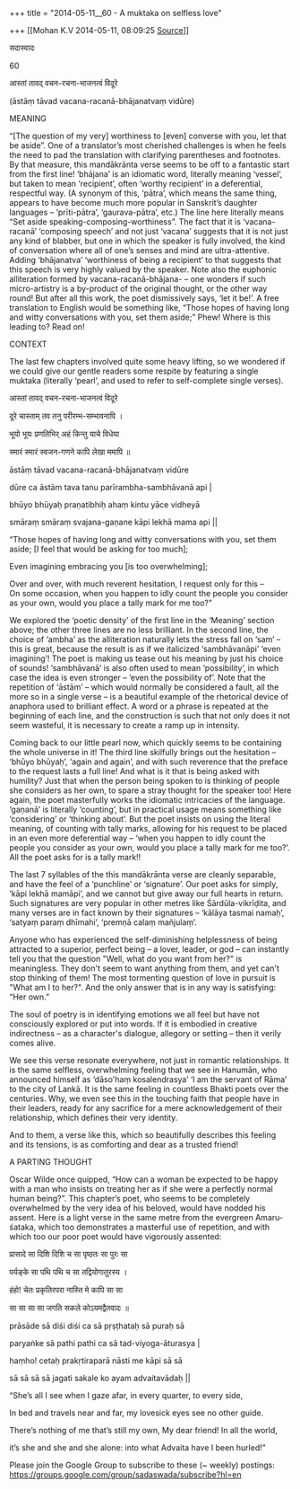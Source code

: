 +++
title = "2014-05-11__60 - A muktaka on selfless love"

+++
[[Mohan K.V	2014-05-11, 08:09:25 [Source](https://groups.google.com/g/sadaswada/c/eLy0iAdtCk8)]]



सदास्वादः

60

  

आस्तां तावद् वचन-रचना-भाजनत्वं विदूरे

(āstāṃ tāvad vacana-racanā-bhājanatvaṃ vidūre)

  

MEANING

  

“\[The question of my very\] worthiness to \[even\] converse with you, let that be aside”. One of a translator’s most cherished challenges is when he feels the need to pad the translation with clarifying parentheses and footnotes. By that measure, this mandākrānta verse seems to be off to a fantastic start from the first line! ‘bhājana’ is an idiomatic word, literally meaning ‘vessel’, but taken to mean ‘recipient’, often ‘worthy recipient’ in a deferential, respectful way. (A synonym of this, ‘pātra’, which means the same thing, appears to have become much more popular in Sanskrit’s daughter languages – ‘prīti-pātra’, ‘gaurava-pātra’, etc.) The line here literally means “Set aside speaking-composing-worthiness”. The fact that it is ‘vacana-racanā’ ‘composing speech’ and not just ‘vacana’ suggests that it is not just any kind of blabber, but one in which the speaker is fully involved, the kind of conversation where all of one’s senses and mind are ultra-attentive. Adding ‘bhājanatva’ ‘worthiness of being a recipient’ to that suggests that this speech is very highly valued by the speaker. Note also the euphonic alliteration formed by vacana-racanā-bhājana- – one wonders if such micro-artistry is a by-product of the original thought, or the other way round! But after all this work, the poet dismissively says, ‘let it be!’. A free translation to English would be something like, “Those hopes of having long and witty conversations with you, set them aside;” Phew! Where is this leading to? Read on!

  

CONTEXT

  

The last few chapters involved quite some heavy lifting, so we wondered if we could give our gentle readers some respite by featuring a single muktaka (literally ‘pearl’, and used to refer to self-complete single verses).

  

आस्तां तावद् वचन-रचना-भाजनत्वं विदूरे

दूरे चास्ताम् तव तनु परीरम्भ-सम्भावनापि ।

भूयो भूयः प्रणतिभिर् अहं किन्तु याचे विधेया

स्मारं स्मारं स्वजन-गणने कापि लेखा ममापि ॥

āstāṃ tāvad vacana-racanā-bhājanatvaṃ vidūre

dūre ca āstām tava tanu parīrambha-sambhāvanā api \|

bhūyo bhūyaḥ praṇatibhiḥ ahaṃ kintu yāce vidheyā

smāraṃ smāraṃ svajana-gaṇane kāpi lekhā mama api \|\|

  

“Those hopes of having long and witty conversations with you, set them aside; \[I feel that would be asking for too much\];

Even imagining embracing you \[is too overwhelming\];

Over and over, with much reverent hesitation, I request only for this –  
On some occasion, when you happen to idly count the people you consider as your own, would you place a tally mark for me too?"

  
We explored the ‘poetic density’ of the first line in the ‘Meaning’ section above; the other three lines are no less brilliant. In the second line, the choice of ‘ambha’ as the alliteration naturally lets the stress fall on ‘sam’ – this is great, because the result is as if we italicized ‘sambhāvanāpi’ ‘even imagining’! The poet is making us tease out his meaning by just his choice of sounds! ‘sambhāvanā’ is also often used to mean ‘possibility’, in which case the idea is even stronger – ‘even the possibility of’. Note that the repetition of ‘āstām’ – which would normally be considered a fault, all the more so in a single verse – is a beautiful example of the rhetorical device of anaphora used to brilliant effect. A word or a phrase is repeated at the beginning of each line, and the construction is such that not only does it not seem wasteful, it is necessary to create a ramp up in intensity.

  

Coming back to our little pearl now, which quickly seems to be containing the whole universe in it! The third line skilfully brings out the hesitation – ‘bhūyo bhūyaḥ’, ‘again and again’, and with such reverence that the preface to the request lasts a full line! And what is it that is being asked with humility? Just that when the person being spoken to is thinking of people she considers as her own, to spare a stray thought for the speaker too! Here again, the poet masterfully works the idiomatic intricacies of the language. ‘gaṇanā’ is literally ‘counting’, but in practical usage means something like ‘considering’ or ‘thinking about’. But the poet insists on using the literal meaning, of counting with tally marks, allowing for his request to be placed in an even more deferential way – ‘when you happen to idly count the people you consider as your own, would you place a tally mark for me too?’. All the poet asks for is a tally mark!!

  

The last 7 syllables of the this mandākrānta verse are cleanly separable, and have the feel of a ‘punchline’ or ‘signature’. Our poet asks for simply, ‘kāpi lekhā mamāpi’, and we cannot but give away our full hearts in return. Such signatures are very popular in other metres like Śārdūla-vikrīḍita, and many verses are in fact known by their signatures – ‘kālāya tasmai namaḥ’, ‘satyaṃ paraṃ dhīmahi’, ‘premṇā calaṃ mañjulaṃ’.

  

Anyone who has experienced the self-diminishing helplessness of being attracted to a superior, perfect being – a lover, leader, or god – can instantly tell you that the question "Well, what do you want from her?" is meaningless. They don't seem to want anything from them, and yet can't stop thinking of them! The most tormenting question of love in pursuit is "What am I to her?". And the only answer that is in any way is satisfying: “Her own.”

  

The soul of poetry is in identifying emotions we all feel but have not consciously explored or put into words. If it is embodied in creative indirectness – as a character's dialogue, allegory or setting – then it verily comes alive.   

  

We see this verse resonate everywhere, not just in romantic relationships. It is the same selfless, overwhelming feeling that we see in Hanumān, who announced himself as ‘dāso'haṃ kosalendrasya’ ‘I am the servant of Rāma’ to the city of Lankā. It is the same feeling in countless Bhakti poets over the centuries. Why, we even see this in the touching faith that people have in their leaders, ready for any sacrifice for a mere acknowledgement of their relationship, which defines their very identity.

  

And to them, a verse like this, which so beautifully describes this feeling and its tensions, is as comforting and dear as a trusted friend!

  

A PARTING THOUGHT

  

Oscar Wilde once quipped, “How can a woman be expected to be happy with a man who insists on treating her as if she were a perfectly normal human being?”. This chapter’s poet, who seems to be completely overwhelmed by the very idea of his beloved, would have nodded his assent. Here is a light verse in the same metre from the evergreen Amaru-śataka, which too demonstrates a masterful use of repetition, and with which too our poor poet would have vigorously assented:

  

प्रासादे सा दिशि दिशि च सा पृष्ठतः सा पुरः सा

पर्यङ्के सा पथि पथि च सा तद्वियोगातुरस्य ।

हंहो! चेतः प्रकृतिरपरा नास्ति मे कापि सा सा

सा सा सा सा जगति सकले कोऽयमद्वैतवादः ॥

prāsāde sā diśi diśi ca sā pṛṣṭhataḥ sā puraḥ sā

paryaṅke sā pathi pathi ca sā tad-viyoga-āturasya \|

haṃho! cetaḥ prakṛtiraparā nāsti me kāpi sā sā

sā sā sā sā jagati sakale ko ayam advaitavādaḥ \|\|

  

“She’s all I see when I gaze afar, in every quarter, to every side,

In bed and travels near and far, my lovesick eyes see no other guide.

There’s nothing of me that’s still my own, My dear friend! In all the world,

it’s she and she and she alone: into what Advaita have I been hurled!”

  

Please join the Google Group to subscribe to these (\~ weekly) postings: <https://groups.google.com/group/sadaswada/subscribe?hl=en>

  

  

